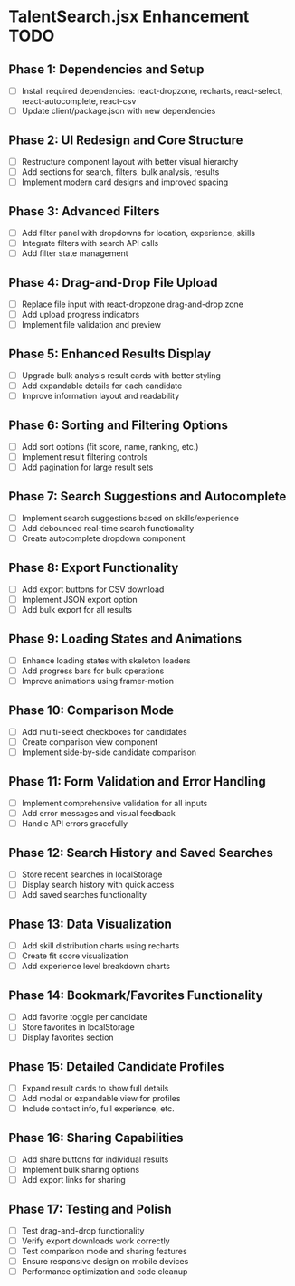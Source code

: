 # TalentSearch.jsx Enhancement TODO

## Phase 1: Dependencies and Setup
- [ ] Install required dependencies: react-dropzone, recharts, react-select, react-autocomplete, react-csv
- [ ] Update client/package.json with new dependencies

## Phase 2: UI Redesign and Core Structure
- [ ] Restructure component layout with better visual hierarchy
- [ ] Add sections for search, filters, bulk analysis, results
- [ ] Implement modern card designs and improved spacing

## Phase 3: Advanced Filters
- [ ] Add filter panel with dropdowns for location, experience, skills
- [ ] Integrate filters with search API calls
- [ ] Add filter state management

## Phase 4: Drag-and-Drop File Upload
- [ ] Replace file input with react-dropzone drag-and-drop zone
- [ ] Add upload progress indicators
- [ ] Implement file validation and preview

## Phase 5: Enhanced Results Display
- [ ] Upgrade bulk analysis result cards with better styling
- [ ] Add expandable details for each candidate
- [ ] Improve information layout and readability

## Phase 6: Sorting and Filtering Options
- [ ] Add sort options (fit score, name, ranking, etc.)
- [ ] Implement result filtering controls
- [ ] Add pagination for large result sets

## Phase 7: Search Suggestions and Autocomplete
- [ ] Implement search suggestions based on skills/experience
- [ ] Add debounced real-time search functionality
- [ ] Create autocomplete dropdown component

## Phase 8: Export Functionality
- [ ] Add export buttons for CSV download
- [ ] Implement JSON export option
- [ ] Add bulk export for all results

## Phase 9: Loading States and Animations
- [ ] Enhance loading states with skeleton loaders
- [ ] Add progress bars for bulk operations
- [ ] Improve animations using framer-motion

## Phase 10: Comparison Mode
- [ ] Add multi-select checkboxes for candidates
- [ ] Create comparison view component
- [ ] Implement side-by-side candidate comparison

## Phase 11: Form Validation and Error Handling
- [ ] Implement comprehensive validation for all inputs
- [ ] Add error messages and visual feedback
- [ ] Handle API errors gracefully

## Phase 12: Search History and Saved Searches
- [ ] Store recent searches in localStorage
- [ ] Display search history with quick access
- [ ] Add saved searches functionality

## Phase 13: Data Visualization
- [ ] Add skill distribution charts using recharts
- [ ] Create fit score visualization
- [ ] Add experience level breakdown charts

## Phase 14: Bookmark/Favorites Functionality
- [ ] Add favorite toggle per candidate
- [ ] Store favorites in localStorage
- [ ] Display favorites section

## Phase 15: Detailed Candidate Profiles
- [ ] Expand result cards to show full details
- [ ] Add modal or expandable view for profiles
- [ ] Include contact info, full experience, etc.

## Phase 16: Sharing Capabilities
- [ ] Add share buttons for individual results
- [ ] Implement bulk sharing options
- [ ] Add export links for sharing

## Phase 17: Testing and Polish
- [ ] Test drag-and-drop functionality
- [ ] Verify export downloads work correctly
- [ ] Test comparison mode and sharing features
- [ ] Ensure responsive design on mobile devices
- [ ] Performance optimization and code cleanup
